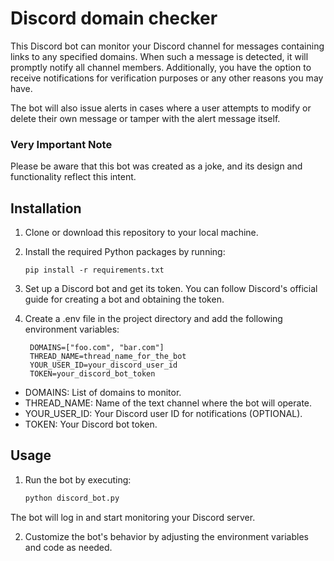 # Discord domain checker

This Discord bot can monitor your Discord channel for messages containing links to any specified domains. When such a message is detected, it will promptly notify all channel members. Additionally, you have the option to receive notifications for verification purposes or any other reasons you may have.

The bot will also issue alerts in cases where a user attempts to modify or delete their own message or tamper with the alert message itself.

### Very Important Note
Please be aware that this bot was created as a joke, and its design and functionality reflect this intent.

## Installation

1. Clone or download this repository to your local machine.

2. Install the required Python packages by running:

   ```shell
   pip install -r requirements.txt

3. Set up a Discord bot and get its token. You can follow Discord's official guide for creating a bot and obtaining the token.

4. Create a .env file in the project directory and add the following environment variables:

   ```shell
    DOMAINS=["foo.com", "bar.com"]
    THREAD_NAME=thread_name_for_the_bot
    YOUR_USER_ID=your_discord_user_id
    TOKEN=your_discord_bot_token
- DOMAINS: List of domains to monitor.
- THREAD_NAME: Name of the text channel where the bot will operate.
- YOUR_USER_ID: Your Discord user ID for notifications (OPTIONAL).
- TOKEN: Your Discord bot token.

## Usage

1. Run the bot by executing:

   ```python
   python discord_bot.py

The bot will log in and start monitoring your Discord server.

2. Customize the bot's behavior by adjusting the environment variables and code as needed.
